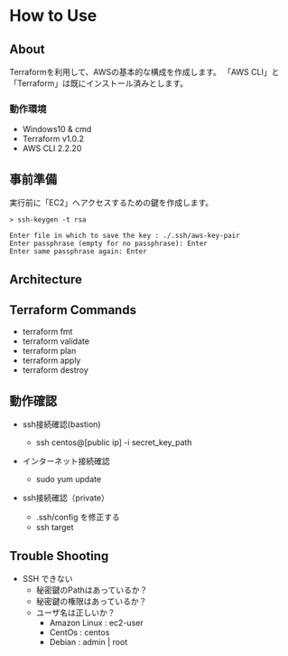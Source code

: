 # How to Use
## About
Terraformを利用して、AWSの基本的な構成を作成します。
「AWS CLI」と「Terraform」は既にインストール済みとします。

### 動作環境
* Windows10 & cmd
* Terraform v1.0.2
* AWS CLI 2.2.20

## 事前準備
実行前に「EC2」へアクセスするための鍵を作成します。

```
> ssh-keygen -t rsa

Enter file in which to save the key : ./.ssh/aws-key-pair
Enter passphrase (empty for no passphrase): Enter
Enter same passphrase again: Enter
```

## Architecture


## Terraform Commands

* terraform fmt
* terraform validate
* terraform plan
* terraform apply
* terraform destroy

## 動作確認

* ssh接続確認(bastion)
  * ssh centos@[public ip] -i secret_key_path
* インターネット接続確認
  * sudo yum update

* ssh接続確認（private）
  * .ssh/config を修正する
  * ssh target


## Trouble Shooting

* SSH できない
  * 秘密鍵のPathはあっているか？
  * 秘密鍵の権限はあっているか？
  * ユーザ名は正しいか？
    * Amazon Linux : ec2-user
    * CentOs       : centos
    * Debian       : admin | root



